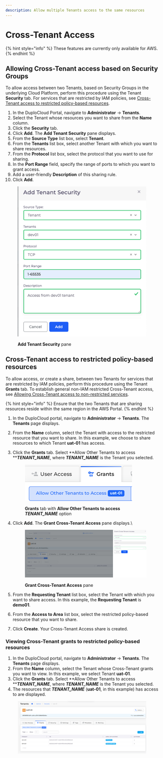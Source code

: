 ```yaml
---
description: Allow multiple Tenants access to the same resources
---
```


# Cross-Tenant Access

{% hint style="info" %}
These features are currently only available for AWS.
{% endhint %}

## Allowing Cross-Tenant access based on Security Groups

To allow access between two Tenants, based on Security Groups in the underlying Cloud Platform, perform this procedure using the Tenant **Security** tab. For services that are restricted by IAM policies, see [Cross-Tenant access to restricted policy-based resources](allow-cross-tenant-access.md#cross-tenant-access-to-restricted-policy-based-resources).

1. In the DuploCloud Portal, navigate to **Administrator** -> **Tenants**.
2. Select the Tenant whose resources you want to share from the **Name** column.
3. Click the **Security** tab.
4. Click **Add**. The **Add Tenant Security** pane displays.
5. From the **Source Type** list box, select **Tenant**.
6. From the **Tenants** list box, select another Tenant with which you want to share resources.
7. From the **Protocol** list box, select the protocol that you want to use for sharing.
8. In the **Port Range** field, specify the range of ports to which you want to grant access.
9. Add a user-friendly **Description** of this sharing rule.
10. Click **Add**.

<figure><img src="../../.gitbook/assets/Screen Shot 2023-03-07 at 6.09.09 PM.png" alt=""><figcaption><p><strong>Add Tenant Security</strong> pane</p></figcaption></figure>

## Cross-Tenant access to restricted policy-based resources

To allow access, or create a share, between two Tenants for services that are restricted by IAM policies, perform this procedure using the Tenant **Grants** tab. To establish general non-IAM restricted Cross-Tenant access, see [Allowing Cross-Tenant access to non-restricted services](allow-cross-tenant-access.md#allowing-cross-tenant-access-to-non-restricted-services).

{% hint style="info" %}
Ensure that the two Tenants that are sharing resources reside within the same region in the AWS Portal.
{% endhint %}

1. In the DuploCloud portal, navigate to **Administrator** -> **Tenants**. The **Tenants** page displays.
2. From the **Name** column, select the Tenant with access to the restricted resource that you want to share. In this example, we choose to share resources to which Tenant **uat-01** has access.
3.  Click the **Grants** tab. Select **Allow Other Tenants to access **_**TENANT\_NAME**_, where _**TENANT\_NAME**_ is the Tenant you selected.

    <figure><img src="../../.gitbook/assets/AWS_GCT_selector.png" alt=""><figcaption><p><strong>Grants</strong> tab with <strong>Allow Other Tenants to access </strong><em><strong>TENANT_NAME</strong></em> option </p></figcaption></figure>
4.  Click **Add**. The **Grant Cross-Tenant Access** pane displays.\


    <figure><img src="../../.gitbook/assets/G1.png" alt=""><figcaption><p><strong>Grant Cross-Tenant Access</strong> pane</p></figcaption></figure>


5. From the **Requesting Tenant** list box, select the Tenant with which you want to share access. In this example, the **Requesting Tenant** is **demo01**.
6. From the **Access to Area** list box, select the restricted policy-based resource that you want to share.
7. Click **Create**. Your Cross-Tenant Access share is created.

### Viewing Cross-Tenant grants to restricted policy-based resources

1. In the DuploCloud portal, navigate to **Administrator** -> **Tenants**. The **Tenants** page displays.
2. From the **Name** column, select the Tenant whose Cross-Tenant grants you want to view. In this example, we select Tenant **uat-01**.
3. Click the **Grants** tab. Select **Allow Other Tenants to access **_**TENANT\_NAME**_, where _**TENANT\_NAME**_ is the Tenant you selected.
4. The resources that _**TENANT\_NAME**_ (**uat-01**, in this example) has access to are displayed.

<figure><img src="../../.gitbook/assets/G2.png" alt=""><figcaption></figcaption></figure>
